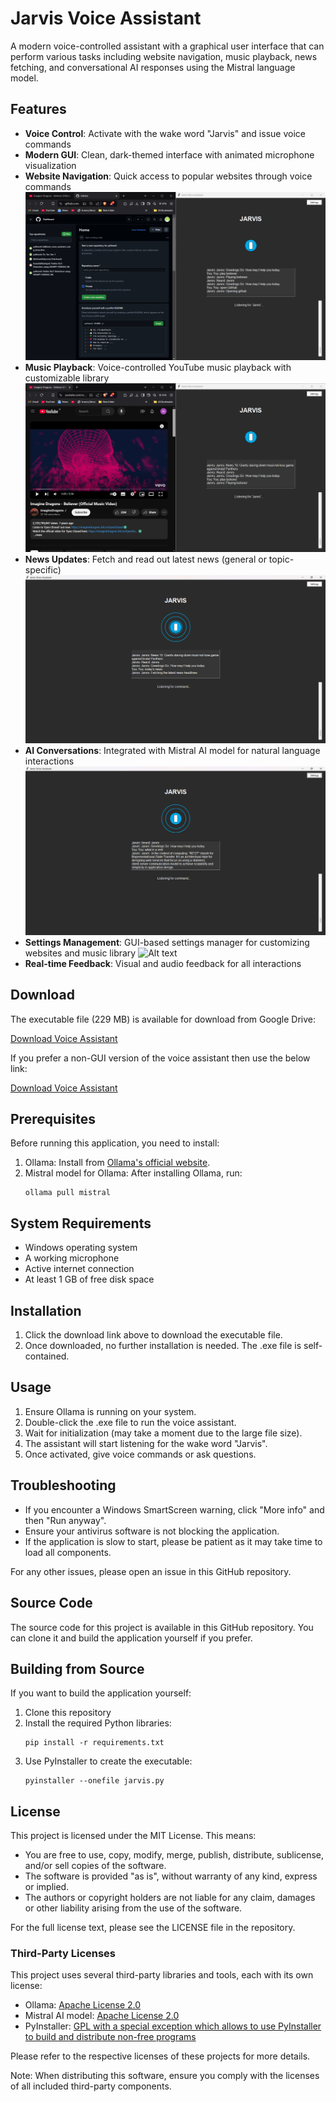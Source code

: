 # Jarvis Voice Assistant

A modern voice-controlled assistant with a graphical user interface that can perform various tasks including website navigation, music playback, news fetching, and conversational AI responses using the Mistral language model.

## Features

- **Voice Control**: Activate with the wake word "Jarvis" and issue voice commands
- **Modern GUI**: Clean, dark-themed interface with animated microphone visualization
- **Website Navigation**: Quick access to popular websites through voice commands
  ![Alt text](website.png)
- **Music Playback**: Voice-controlled YouTube music playback with customizable library
  ![Alt text](song.png)
- **News Updates**: Fetch and read out latest news (general or topic-specific)
  ![Alt text](newsfetch.png)
- **AI Conversations**: Integrated with Mistral AI model for natural language interactions
  ![Alt text](rest_api.png)
- **Settings Management**: GUI-based settings manager for customizing websites and music library
  ![Alt text](settings.png)
- **Real-time Feedback**: Visual and audio feedback for all interactions

## Download

The executable file (229 MB) is available for download from Google Drive:

[Download Voice Assistant](https://drive.google.com/file/d/1X9l3-4UfxUrQ3udruPmPIHFJqY6ZW6ts/view?usp=sharing)

If you prefer a non-GUI version of the voice assistant then use the below link:

[Download Voice Assistant](https://drive.google.com/file/d/1T_RmPJ1DrQ_SGf18yZ9m-Ar8T5bUpCX0/view?usp=sharing)

## Prerequisites

Before running this application, you need to install:

1. Ollama: Install from [Ollama's official website](https://ollama.ai/).
2. Mistral model for Ollama: After installing Ollama, run:
   ```
   ollama pull mistral
   ```

## System Requirements

- Windows operating system
- A working microphone
- Active internet connection
- At least 1 GB of free disk space

## Installation

1. Click the download link above to download the executable file.
2. Once downloaded, no further installation is needed. The .exe file is self-contained.

## Usage

1. Ensure Ollama is running on your system.
2. Double-click the .exe file to run the voice assistant.
3. Wait for initialization (may take a moment due to the large file size).
4. The assistant will start listening for the wake word "Jarvis".
5. Once activated, give voice commands or ask questions.

## Troubleshooting

- If you encounter a Windows SmartScreen warning, click "More info" and then "Run anyway".
- Ensure your antivirus software is not blocking the application.
- If the application is slow to start, please be patient as it may take time to load all components.

For any other issues, please open an issue in this GitHub repository.

## Source Code

The source code for this project is available in this GitHub repository. You can clone it and build the application yourself if you prefer.

## Building from Source

If you want to build the application yourself:

1. Clone this repository
2. Install the required Python libraries:
   ```
   pip install -r requirements.txt
   ```
3. Use PyInstaller to create the executable:
   ```
   pyinstaller --onefile jarvis.py
   ```

## License

This project is licensed under the MIT License. This means:

- You are free to use, copy, modify, merge, publish, distribute, sublicense, and/or sell copies of the software.
- The software is provided "as is", without warranty of any kind, express or implied.
- The authors or copyright holders are not liable for any claim, damages or other liability arising from the use of the software.

For the full license text, please see the LICENSE file in the repository.

### Third-Party Licenses

This project uses several third-party libraries and tools, each with its own license:

- Ollama: [Apache License 2.0](https://github.com/ollama/ollama/blob/main/LICENSE)
- Mistral AI model: [Apache License 2.0](https://github.com/mistralai/mistral-src/blob/main/LICENSE)
- PyInstaller: [GPL with a special exception which allows to use PyInstaller to build and distribute non-free programs](https://github.com/pyinstaller/pyinstaller/blob/develop/COPYING.txt)

Please refer to the respective licenses of these projects for more details.

Note: When distributing this software, ensure you comply with the licenses of all included third-party components.
